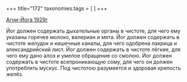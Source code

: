 +++
title="172"
taxonomies.tags = [
]
+++


[Агни-Йога 1929г](/agni/1929)




Йог должен содержать дыхательные органы в чистоте, для чего ему указаны горячее молоко, валериан и мята. Йог должен содержать в чистоте желудок и кишечные каналы, для чего одобрена лакрица и александрийский лист. Йог должен содержать в чистоте лёгкие, для чего ему дано алоэ и умелое обращение со смолою. Йог должен содержать в чистоте всепроникающую сому, для чего он должен употреблять мускус. Под чистотою разумеется и здоровая крепость желёз.